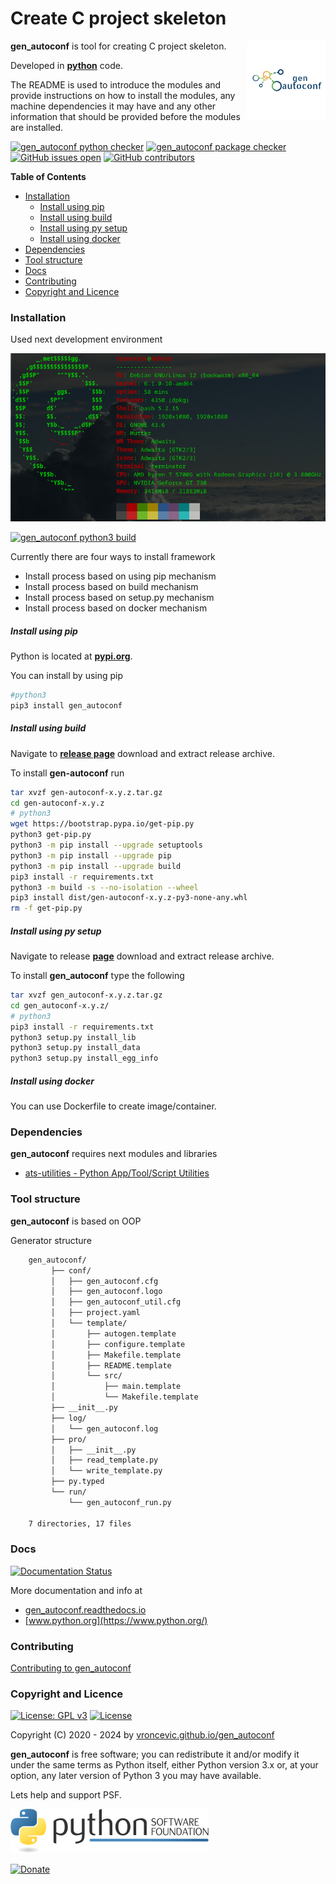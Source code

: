 # Create C project skeleton

<img align="right" src="https://raw.githubusercontent.com/vroncevic/gen_autoconf/dev/docs/gen_autoconf_logo.png" width="25%">

**gen_autoconf** is tool for creating C project skeleton.

Developed in **[python](https://www.python.org/)** code.

The README is used to introduce the modules and provide instructions on
how to install the modules, any machine dependencies it may have and any
other information that should be provided before the modules are installed.

[![gen_autoconf python checker](https://github.com/vroncevic/gen_autoconf/actions/workflows/gen_autoconf_python_checker.yml/badge.svg)](https://github.com/vroncevic/gen_autoconf/actions/workflows/gen_autoconf_python_checker.yml) [![gen_autoconf package checker](https://github.com/vroncevic/gen_autoconf/actions/workflows/gen_autoconf_package_checker.yml/badge.svg)](https://github.com/vroncevic/gen_autoconf/actions/workflows/gen_autoconf_package.yml) [![GitHub issues open](https://img.shields.io/github/issues/vroncevic/gen_autoconf.svg)](https://github.com/vroncevic/gen_autoconf/issues) [![GitHub contributors](https://img.shields.io/github/contributors/vroncevic/gen_autoconf.svg)](https://github.com/vroncevic/gen_autoconf/graphs/contributors)

<!-- START doctoc generated TOC please keep comment here to allow auto update -->
<!-- DON'T EDIT THIS SECTION, INSTEAD RE-RUN doctoc TO UPDATE -->
**Table of Contents**

- [Installation](#installation)
    - [Install using pip](#install-using-pip)
    - [Install using build](#install-using-build)
    - [Install using py setup](#install-using-py-setup)
    - [Install using docker](#install-using-docker)
- [Dependencies](#dependencies)
- [Tool structure](#tool-structure)
- [Docs](#docs)
- [Contributing](#contributing)
- [Copyright and Licence](#copyright-and-licence)

<!-- END doctoc generated TOC please keep comment here to allow auto update -->

### Installation

Used next development environment

![debian linux os](https://raw.githubusercontent.com/vroncevic/gen_autoconf/dev/docs/debtux.png)

[![gen_autoconf python3 build](https://github.com/vroncevic/gen_autoconf/actions/workflows/gen_autoconf_python3_build.yml/badge.svg)](https://github.com/vroncevic/gen_autoconf/actions/workflows/gen_autoconf_python3_build.yml)

Currently there are four ways to install framework
* Install process based on using pip mechanism
* Install process based on build mechanism
* Install process based on setup.py mechanism
* Install process based on docker mechanism

##### Install using pip

Python is located at **[pypi.org](https://pypi.org/project/gen_autoconf/)**.

You can install by using pip

```bash
#python3
pip3 install gen_autoconf
```

##### Install using build

Navigate to **[release page](https://github.com/vroncevic/gen_autoconf/releases)** download and extract release archive.

To install **gen-autoconf** run

```bash
tar xvzf gen-autoconf-x.y.z.tar.gz
cd gen-autoconf-x.y.z
# python3
wget https://bootstrap.pypa.io/get-pip.py
python3 get-pip.py 
python3 -m pip install --upgrade setuptools
python3 -m pip install --upgrade pip
python3 -m pip install --upgrade build
pip3 install -r requirements.txt
python3 -m build -s --no-isolation --wheel
pip3 install dist/gen-autoconf-x.y.z-py3-none-any.whl
rm -f get-pip.py
```

##### Install using py setup

Navigate to release **[page](https://github.com/vroncevic/gen_autoconf/releases/)** download and extract release archive.

To install **gen_autoconf** type the following

```bash
tar xvzf gen_autoconf-x.y.z.tar.gz
cd gen_autoconf-x.y.z/
# python3
pip3 install -r requirements.txt
python3 setup.py install_lib
python3 setup.py install_data
python3 setup.py install_egg_info
```

##### Install using docker

You can use Dockerfile to create image/container.

### Dependencies

**gen_autoconf** requires next modules and libraries

* [ats-utilities - Python App/Tool/Script Utilities](https://vroncevic.github.io/gen_autoconf)

### Tool structure

**gen_autoconf** is based on OOP

Generator structure

```bash
    gen_autoconf/
         ├── conf/
         │   ├── gen_autoconf.cfg
         │   ├── gen_autoconf.logo
         │   ├── gen_autoconf_util.cfg
         │   ├── project.yaml
         │   └── template/
         │       ├── autogen.template
         │       ├── configure.template
         │       ├── Makefile.template
         │       ├── README.template
         │       └── src/
         │           ├── main.template
         │           └── Makefile.template
         ├── __init__.py
         ├── log/
         │   └── gen_autoconf.log
         ├── pro/
         │   ├── __init__.py
         │   ├── read_template.py
         │   └── write_template.py
         ├── py.typed
         └── run/
             └── gen_autoconf_run.py
    
    7 directories, 17 files
```

### Docs

[![Documentation Status](https://readthedocs.org/projects/gen_autoconf/badge/?version=latest)](https://gen-autoconf.readthedocs.io/en/latest/?badge=latest)

More documentation and info at

* [gen_autoconf.readthedocs.io](https://gen-autoconf.readthedocs.io)
* [www.python.org](https://www.python.org/)

### Contributing

[Contributing to gen_autoconf](CONTRIBUTING.md)

### Copyright and Licence

[![License: GPL v3](https://img.shields.io/badge/License-GPLv3-blue.svg)](https://www.gnu.org/licenses/gpl-3.0) [![License](https://img.shields.io/badge/License-Apache%202.0-blue.svg)](https://opensource.org/licenses/Apache-2.0)

Copyright (C) 2020 - 2024 by [vroncevic.github.io/gen_autoconf](https://vroncevic.github.io/gen_autoconf/)

**gen_autoconf** is free software; you can redistribute it and/or modify
it under the same terms as Python itself, either Python version 3.x or,
at your option, any later version of Python 3 you may have available.

Lets help and support PSF.

[![Python Software Foundation](https://raw.githubusercontent.com/vroncevic/gen_autoconf/dev/docs/psf-logo-alpha.png)](https://www.python.org/psf/)

[![Donate](https://www.paypalobjects.com/en_US/i/btn/btn_donateCC_LG.gif)](https://www.python.org/psf/donations/)
